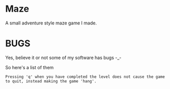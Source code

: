 Maze
====

A small adventure style maze game I made.

BUGS
====

Yes, believe it or not some of my software has bugs -_-

So here's a list of them

	Pressing 'q' when you have completed the level does not cause the game to quit, instead making the game 'hang'.